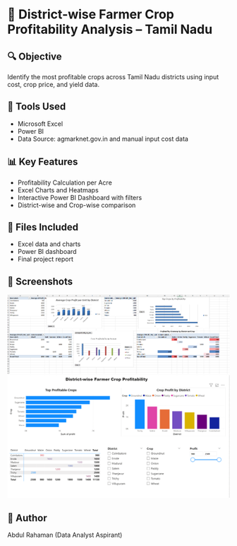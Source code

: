# 🚜 District-wise Farmer Crop Profitability Analysis – Tamil Nadu

## 🔍 Objective
Identify the most profitable crops across Tamil Nadu districts using input cost, crop price, and yield data.

## 📁 Tools Used
- Microsoft Excel
- Power BI
- Data Source: agmarknet.gov.in and manual input cost data

## 📊 Key Features
- Profitability Calculation per Acre
- Excel Charts and Heatmaps
- Interactive Power BI Dashboard with filters
- District-wise and Crop-wise comparison

## 📎 Files Included
- Excel data and charts
- Power BI dashboard
- Final project report

## 📸 Screenshots
![Excel Charts](https://github.com/AbdulR1345/Farmer-Crop-Profitability-TN/blob/main/Farmer-Crop-Profitability-TN/visuals/excel%20charts.png?raw=true)
![Dashboard](https://github.com/AbdulR1345/Farmer-Crop-Profitability-TN/blob/main/Farmer-Crop-Profitability-TN/visuals/power%20BI%20dashboard.png?raw=true)

## 📌 Author
Abdul Rahaman (Data Analyst Aspirant)

